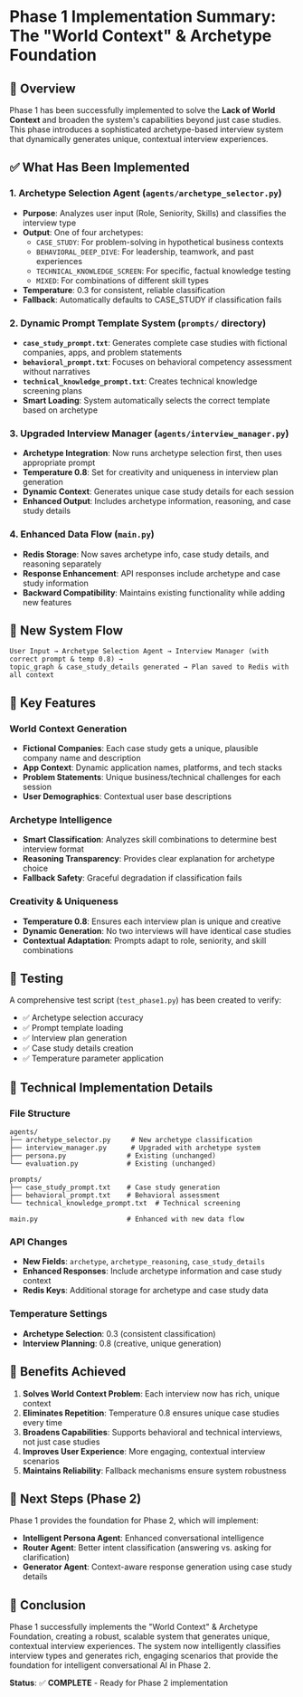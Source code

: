 # Phase 1 Implementation Summary: The "World Context" & Archetype Foundation

## 🎯 Overview
Phase 1 has been successfully implemented to solve the **Lack of World Context** and broaden the system's capabilities beyond just case studies. This phase introduces a sophisticated archetype-based interview system that dynamically generates unique, contextual interview experiences.

## ✅ What Has Been Implemented

### 1. **Archetype Selection Agent** (`agents/archetype_selector.py`)
- **Purpose**: Analyzes user input (Role, Seniority, Skills) and classifies the interview type
- **Output**: One of four archetypes:
  - `CASE_STUDY`: For problem-solving in hypothetical business contexts
  - `BEHAVIORAL_DEEP_DIVE`: For leadership, teamwork, and past experiences
  - `TECHNICAL_KNOWLEDGE_SCREEN`: For specific, factual knowledge testing
  - `MIXED`: For combinations of different skill types
- **Temperature**: 0.3 for consistent, reliable classification
- **Fallback**: Automatically defaults to CASE_STUDY if classification fails

### 2. **Dynamic Prompt Template System** (`prompts/` directory)
- **`case_study_prompt.txt`**: Generates complete case studies with fictional companies, apps, and problem statements
- **`behavioral_prompt.txt`**: Focuses on behavioral competency assessment without narratives
- **`technical_knowledge_prompt.txt`**: Creates technical knowledge screening plans
- **Smart Loading**: System automatically selects the correct template based on archetype

### 3. **Upgraded Interview Manager** (`agents/interview_manager.py`)
- **Archetype Integration**: Now runs archetype selection first, then uses appropriate prompt
- **Temperature 0.8**: Set for creativity and uniqueness in interview plan generation
- **Dynamic Context**: Generates unique case study details for each session
- **Enhanced Output**: Includes archetype information, reasoning, and case study details

### 4. **Enhanced Data Flow** (`main.py`)
- **Redis Storage**: Now saves archetype info, case study details, and reasoning separately
- **Response Enhancement**: API responses include archetype and case study information
- **Backward Compatibility**: Maintains existing functionality while adding new features

## 🔄 New System Flow

```
User Input → Archetype Selection Agent → Interview Manager (with correct prompt & temp 0.8) → 
topic_graph & case_study_details generated → Plan saved to Redis with all context
```

## 🎨 Key Features

### **World Context Generation**
- **Fictional Companies**: Each case study gets a unique, plausible company name and description
- **App Context**: Dynamic application names, platforms, and tech stacks
- **Problem Statements**: Unique business/technical challenges for each session
- **User Demographics**: Contextual user base descriptions

### **Archetype Intelligence**
- **Smart Classification**: Analyzes skill combinations to determine best interview format
- **Reasoning Transparency**: Provides clear explanation for archetype choice
- **Fallback Safety**: Graceful degradation if classification fails

### **Creativity & Uniqueness**
- **Temperature 0.8**: Ensures each interview plan is unique and creative
- **Dynamic Generation**: No two interviews will have identical case studies
- **Contextual Adaptation**: Prompts adapt to role, seniority, and skill combinations

## 🧪 Testing

A comprehensive test script (`test_phase1.py`) has been created to verify:
- ✅ Archetype selection accuracy
- ✅ Prompt template loading
- ✅ Interview plan generation
- ✅ Case study details creation
- ✅ Temperature parameter application

## 🔧 Technical Implementation Details

### **File Structure**
```
agents/
├── archetype_selector.py     # New archetype classification
├── interview_manager.py      # Upgraded with archetype system
├── persona.py               # Existing (unchanged)
└── evaluation.py            # Existing (unchanged)

prompts/
├── case_study_prompt.txt    # Case study generation
├── behavioral_prompt.txt    # Behavioral assessment
└── technical_knowledge_prompt.txt  # Technical screening

main.py                      # Enhanced with new data flow
```

### **API Changes**
- **New Fields**: `archetype`, `archetype_reasoning`, `case_study_details`
- **Enhanced Responses**: Include archetype information and case study context
- **Redis Keys**: Additional storage for archetype and case study data

### **Temperature Settings**
- **Archetype Selection**: 0.3 (consistent classification)
- **Interview Planning**: 0.8 (creative, unique generation)

## 🚀 Benefits Achieved

1. **Solves World Context Problem**: Each interview now has rich, unique context
2. **Eliminates Repetition**: Temperature 0.8 ensures unique case studies every time
3. **Broadens Capabilities**: Supports behavioral and technical interviews, not just case studies
4. **Improves User Experience**: More engaging, contextual interview scenarios
5. **Maintains Reliability**: Fallback mechanisms ensure system robustness

## 🔮 Next Steps (Phase 2)

Phase 1 provides the foundation for Phase 2, which will implement:
- **Intelligent Persona Agent**: Enhanced conversational intelligence
- **Router Agent**: Better intent classification (answering vs. asking for clarification)
- **Generator Agent**: Context-aware response generation using case study details

## 🎉 Conclusion

Phase 1 successfully implements the "World Context" & Archetype Foundation, creating a robust, scalable system that generates unique, contextual interview experiences. The system now intelligently classifies interview types and generates rich, engaging scenarios that provide the foundation for intelligent conversational AI in Phase 2.

**Status**: ✅ **COMPLETE** - Ready for Phase 2 implementation
